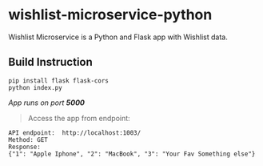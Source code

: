 # wishlist-microservice-python
Wishlist Microservice is a Python and Flask app with Wishlist data.


## Build Instruction
```
pip install flask flask-cors
python index.py

```
*App runs on port **5000***


> Access the app from endpoint:

```
API endpoint:  http://localhost:1003/
Method: GET
Response:
{"1": "Apple Iphone", "2": "MacBook", "3": "Your Fav Something else"}
```

##
